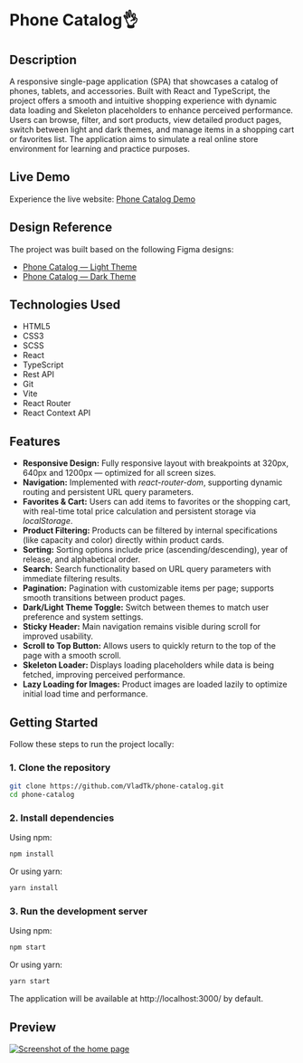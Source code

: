 # Phone Catalog👌

## Description

A responsive single-page application (SPA) that showcases a catalog of phones, tablets, and accessories. Built with React and TypeScript, the project offers a smooth and intuitive shopping experience with dynamic data loading and Skeleton placeholders to enhance perceived performance. Users can browse, filter, and sort products, view detailed product pages, switch between light and dark themes, and manage items in a shopping cart or favorites list. The application aims to simulate a real online store environment for learning and practice purposes.

## Live Demo

Experience the live website: [Phone Catalog Demo](https://VladTk.github.io/phone-catalog/)

## Design Reference

The project was built based on the following Figma designs:
- [Phone Catalog — Light Theme](https://www.figma.com/design/T5ttF21UnT6RRmCQQaZc6L/Phone-catalog--V2--Original)
- [Phone Catalog — Dark Theme](https://www.figma.com/design/BUusqCIMAWALqfBahnyIiH/Phone-catalog--V2--Original-Dark)

## Technologies Used

- HTML5
- CSS3
- SCSS
- React
- TypeScript
- Rest API
- Git
- Vite
- React Router
- React Context API

## Features

* **Responsive Design:** Fully responsive layout with breakpoints at 320px, 640px and 1200px — optimized for all screen sizes.
* **Navigation:** Implemented with *react-router-dom*, supporting dynamic routing and persistent URL query parameters.
* **Favorites & Cart:** Users can add items to favorites or the shopping cart, with real-time total price calculation and persistent storage via *localStorage*.
* **Product Filtering:** Products can be filtered by internal specifications (like capacity and color) directly within product cards.
* **Sorting:** Sorting options include price (ascending/descending), year of release, and alphabetical order.
* **Search:** Search functionality based on URL query parameters with immediate filtering results.
* **Pagination:** Pagination with customizable items per page; supports smooth transitions between product pages.
* **Dark/Light Theme Toggle:** Switch between themes to match user preference and system settings.
* **Sticky Header:** Main navigation remains visible during scroll for improved usability.
* **Scroll to Top Button:** Allows users to quickly return to the top of the page with a smooth scroll.
* **Skeleton Loader:** Displays loading placeholders while data is being fetched, improving perceived performance.
* **Lazy Loading for Images:** Product images are loaded lazily to optimize initial load time and performance.

## Getting Started

Follow these steps to run the project locally:

### 1. Clone the repository

```bash
git clone https://github.com/VladTk/phone-catalog.git
cd phone-catalog
```

### 2. Install dependencies

Using npm:
```bash
npm install
```

Or using yarn:
```bash
yarn install
```

### 3. Run the development server

Using npm:
```bash
npm start
```

Or using yarn:
```bash
yarn start
```

The application will be available at http://localhost:3000/ by default.

## Preview
[![Screenshot of the home page](https://i.postimg.cc/j5P1Vp3Y/Screenshot-2025-06-06-013250.png)](https://postimg.cc/R6CdKDzg)

